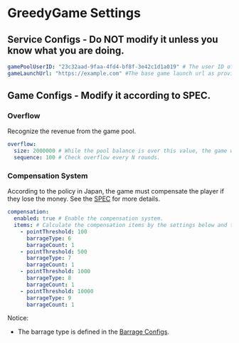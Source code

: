 # GreedyGame Settings

## Service Configs - Do NOT modify it unless you know what you are doing.
```yaml
gamePoolUserID: "23c32aad-9faa-4fd4-bf8f-3e42c1d1a019" # The user ID of the game pool user.
gameLaunchUrl: "https://example.com" #The base game launch url as provided by game provider.
```

## Game Configs - Modify it according to SPEC.
### Overflow
Recognize the revenue from the game pool.
```yaml
overflow:
  size: 2000000 # While the pool balance is over this value, the game will be overflowed - transfer difference from pool to the revenue.
  sequence: 100 # Check overflow every N rounds.
```

### Compensation System
According to the policy in Japan, the game must compensate the player if they lose the money.
See the [SPEC](https://www.figma.com/file/04IdeQqQnuMMraHIV1VhjL/%5BStory-Map%5D-Fruit-Farm?node-id=4443%3A4979) for more details.
```yaml
compensation:
  enabled: true # Enable the compensation system.
  items: # Calculate the compensation items by the settings below and the money player lose.
    - pointThreshold: 100
      barrageType: 6
      barrageCount: 1
    - pointThreshold: 500
      barrageType: 7
      barrageCount: 1
    - pointThreshold: 1000
      barrageType: 8
      barrageCount: 1
    - pointThreshold: 10000
      barrageType: 9
      barrageCount: 1
```
Notice:
- The barrage type is defined in the [Barrage Configs](../barrage/barrage.yaml).
